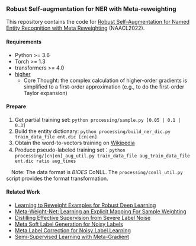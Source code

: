### Robust Self-augmentation for NER with Meta-reweighting

This repository contains the code for [Robust Self-Augmentation for Named Entity Recognition with Meta Reweighting](https://arxiv.org/pdf/2204.11406.pdf)  (NAACL2022).

#### Requirements
+ Python >= 3.6
+ Torch >= 1.3
+ transformers >= 4.0
+ [higher](https://github.com/facebookresearch/higher)
    + Core Thought: the complex calculation of higher-order gradients is simplified to a first-order approximation (e.g., to do the first-order Taylor expansion)

#### Prepare
 1. Get partial training set: `python processing/sample.py [0.05 | 0.1 | 0.3]`
 2. Build the entity dictionary: `python processing/build_ner_dic.py train_data_file ent.dic [cn|en]`
 3. Obtain the word-to-vectors training on [Wikipedia](https://wikipedia2vec.github.io/wikipedia2vec/pretrained/)
 4. Produce pseudo-labeled training set：`python processing/[cn|en]_aug_util.py train_data_file aug_train_data_file ent.dic ratio aug_times`
 
&ensp;&ensp;Note: The data format is *BIOES* CoNLL. The `processing/conll_util.py` script provides the format transformation.

#### Related Work
- [Learning to Reweight Examples for Robust Deep Learning](https://proceedings.mlr.press/v80/ren18a/ren18a.pdf)
- [Meta-Weight-Net: Learning an Explicit Mapping For Sample Weighting](https://proceedings.neurips.cc/paper/2019/file/e58cc5ca94270acaceed13bc82dfedf7-Paper.pdf)
- [Distilling Effective Supervision from Severe Label Noise](https://data.vision.ee.ethz.ch/cvl/webvision/videos-slides-2020/papers/cvpr/P1/paper.pdf)
- [Meta Soft Label Generation for Noisy Labels](https://arxiv.org/pdf/2007.05836.pdf)
- [Meta Label Correction for Noisy Label Learning](https://ojs.aaai.org/index.php/AAAI/article/view/17319/17126)
- [Semi-Supervised Learning with Meta-Gradient](http://proceedings.mlr.press/v130/xiao21a/xiao21a.pdf)
